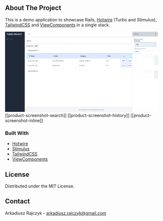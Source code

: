 

<!-- PROJECT LOGO -->

<!-- TABLE OF CONTENTS -->

<!-- ABOUT THE PROJECT -->
## About The Project
This is a demo application to showcase Rails, [Hotwire](https://hotwire.dev) (Turbo and Stimulus), [TailwindCSS](https://tailwindcss.com) and [ViewComponents](https://viewcomponent.org) in a single stack.

<img src="https://github.com/Daster15/rails_hotwire_crud/blob/master/public/images/Search_bar.PNG" width="596" height="264" />
[[product-screenshot-search]]
[[product-screenshot-history]]
[[product-screenshot-inline]]

### Built With

* [Hotwire](https://hotwire.dev) 
* [Stimulus](https://stimulusjs.org)
* [TailwindCSS](https://tailwindcss.com)
* [ViewComponents](https://viewcomponent.org)

<!-- GETTING STARTED -->


<!-- USAGE EXAMPLES -->


<!-- CONTRIBUTING -->

<!-- LICENSE -->
## License

Distributed under the MIT License.


<!-- CONTACT -->
## Contact

Arkadiusz Rajczyk  - arkadiusz.rajczyk@gmail.com

[product-screenshot-main]: images/Main_table.PNG
[product-screenshot-search]: https://github.com/Daster15/rails_hotwire_crud/blob/master/public/images/Search_bar.PNG
[product-screenshot-history]: https://github.com/Daster15/rails_hotwire_crud/blob/master/public/images/History.PNG
[product-screenshot-inline]: https://github.com/Daster15/rails_hotwire_crud/blob/master/public/images/Inline_show.PNG





